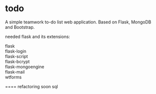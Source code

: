 todo
====
  
A simple teamwork to-do list web application. Based on Flask, MongoDB and Bootstrap.  

  
needed flask and its extensions:  
      
flask  
flask-login  
flask-script  
flask-bcrypt  
flask-mongoengine  
flask-mail  
wtforms  


====
refactoring soon
sql
